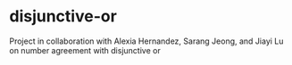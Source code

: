 # disjunctive-or
Project in collaboration with Alexia Hernandez, Sarang Jeong, and Jiayi Lu on number agreement with disjunctive or

